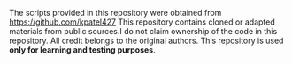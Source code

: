 The scripts provided in this repository were obtained from https://github.com/kpatel427
This repository contains cloned or adapted materials from public sources.I do not claim ownership of the code in this repository. All credit belongs to the original authors. This repository is used **only for learning and testing purposes**.
